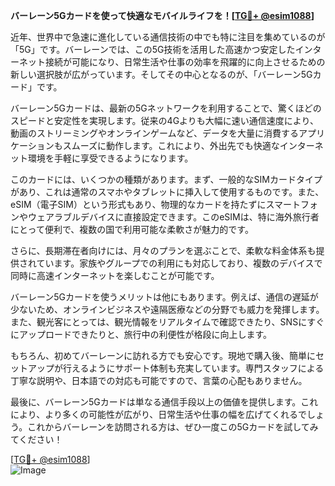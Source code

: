 **バーレーン5Gカードを使って快適なモバイルライフを！[[TG💪+ @esim1088](https://t.me/s/esim1088)]**

近年、世界中で急速に進化している通信技術の中でも特に注目を集めているのが「5G」です。バーレーンでは、この5G技術を活用した高速かつ安定したインターネット接続が可能になり、日常生活や仕事の効率を飛躍的に向上させるための新しい選択肢が広がっています。そしてその中心となるのが、「バーレーン5Gカード」です。

バーレーン5Gカードは、最新の5Gネットワークを利用することで、驚くほどのスピードと安定性を実現します。従来の4Gよりも大幅に速い通信速度により、動画のストリーミングやオンラインゲームなど、データを大量に消費するアプリケーションもスムーズに動作します。これにより、外出先でも快適なインターネット環境を手軽に享受できるようになります。

このカードには、いくつかの種類があります。まず、一般的なSIMカードタイプがあり、これは通常のスマホやタブレットに挿入して使用するものです。また、eSIM（電子SIM）という形式もあり、物理的なカードを持たずにスマートフォンやウェアラブルデバイスに直接設定できます。このeSIMは、特に海外旅行者にとって便利で、複数の国で利用可能な柔軟さが魅力的です。

さらに、長期滞在者向けには、月々のプランを選ぶことで、柔軟な料金体系も提供されています。家族やグループでの利用にも対応しており、複数のデバイスで同時に高速インターネットを楽しむことが可能です。

バーレーン5Gカードを使うメリットは他にもあります。例えば、通信の遅延が少ないため、オンラインビジネスや遠隔医療などの分野でも威力を発揮します。また、観光客にとっては、観光情報をリアルタイムで確認できたり、SNSにすぐにアップロードできたりと、旅行中の利便性が格段に向上します。

もちろん、初めてバーレーンに訪れる方でも安心です。現地で購入後、簡単にセットアップが行えるようにサポート体制も充実しています。専門スタッフによる丁寧な説明や、日本語での対応も可能ですので、言葉の心配もありません。

最後に、バーレーン5Gカードは単なる通信手段以上の価値を提供します。これにより、より多くの可能性が広がり、日常生活や仕事の幅を広げてくれるでしょう。これからバーレーンを訪問される方は、ぜひ一度この5Gカードを試してみてください！

[[TG💪+ @esim1088](https://t.me/s/esim1088)]  
![Image](https://i.postimg.cc/Y0z9fWf4/image.png)